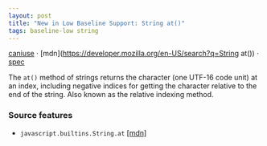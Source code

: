 ```yaml
---
layout: post
title: "New in Low Baseline Support: String at()"
tags: baseline-low string
---
```


[caniuse](https://caniuse.com/?search=string-at) · [mdn](https://developer.mozilla.org/en-US/search?q=String at()) · [spec](https://tc39.es/ecma262/multipage/text-processing.html#sec-string-objects)

The `at()` method of strings returns the character (one UTF-16 code unit) at an index, including negative indices for getting the character relative to the end of the string. Also known as the relative indexing method.

### Source features

- ``javascript.builtins.String.at`` [[mdn]](https://developer.mozilla.org/en-US/search?q=javascript.builtins.String.at)
